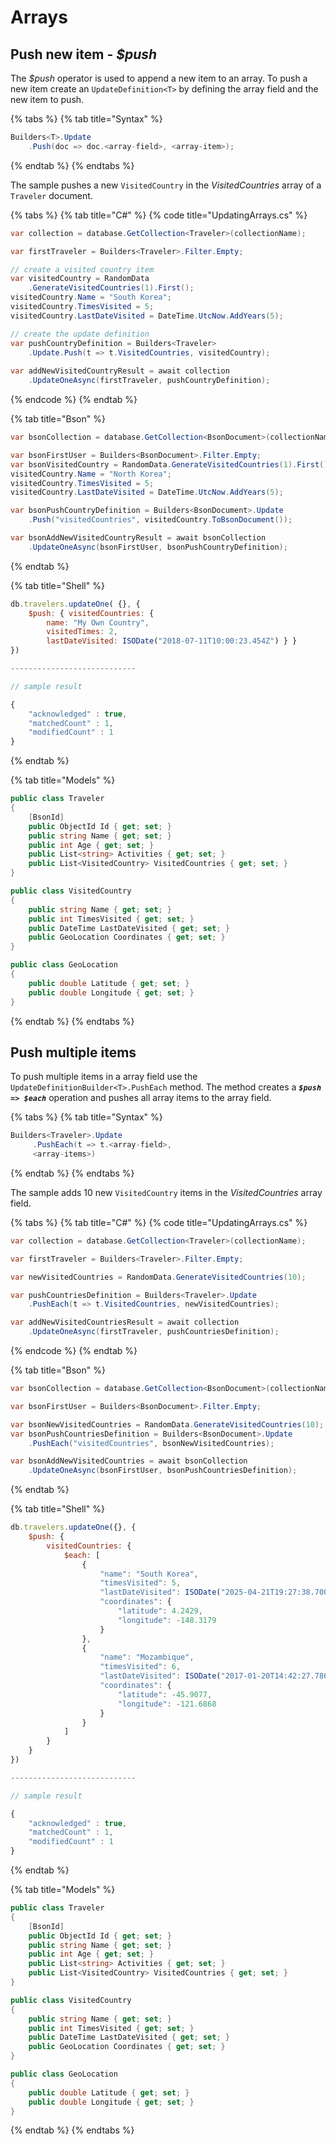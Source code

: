 # Arrays

## Push new item - _$push_

The _$push_ operator is used to append a new item to an array. To push a new item create an `UpdateDefinition<T>` by defining the array field and the new item to push.

{% tabs %}
{% tab title="Syntax" %}
```csharp
Builders<T>.Update
    .Push(doc => doc.<array-field>, <array-item>);
```
{% endtab %}
{% endtabs %}

The sample pushes a new `VisitedCountry` in the _VisitedCountries_ array of a `Traveler` document.

{% tabs %}
{% tab title="C\#" %}
{% code title="UpdatingArrays.cs" %}
```csharp
var collection = database.GetCollection<Traveler>(collectionName);

var firstTraveler = Builders<Traveler>.Filter.Empty;

// create a visited country item
var visitedCountry = RandomData
    .GenerateVisitedCountries(1).First();
visitedCountry.Name = "South Korea";
visitedCountry.TimesVisited = 5;
visitedCountry.LastDateVisited = DateTime.UtcNow.AddYears(5);

// create the update definition
var pushCountryDefinition = Builders<Traveler>
    .Update.Push(t => t.VisitedCountries, visitedCountry);
    
var addNewVisitedCountryResult = await collection
    .UpdateOneAsync(firstTraveler, pushCountryDefinition);
```
{% endcode %}
{% endtab %}

{% tab title="Bson" %}
```csharp
var bsonCollection = database.GetCollection<BsonDocument>(collectionName);

var bsonFirstUser = Builders<BsonDocument>.Filter.Empty;
var bsonVisitedCountry = RandomData.GenerateVisitedCountries(1).First();
visitedCountry.Name = "North Korea";
visitedCountry.TimesVisited = 5;
visitedCountry.LastDateVisited = DateTime.UtcNow.AddYears(5);

var bsonPushCountryDefinition = Builders<BsonDocument>.Update
    .Push("visitedCountries", visitedCountry.ToBsonDocument());

var bsonAddNewVisitedCountryResult = await bsonCollection
    .UpdateOneAsync(bsonFirstUser, bsonPushCountryDefinition);
```
{% endtab %}

{% tab title="Shell" %}
```javascript
db.travelers.updateOne( {}, { 
    $push: { visitedCountries: { 
        name: "My Own Country", 
        visitedTimes: 2, 
        lastDateVisited: ISODate("2018-07-11T10:00:23.454Z") } }
})

----------------------------

// sample result

{
	"acknowledged" : true,
	"matchedCount" : 1,
	"modifiedCount" : 1
}
```
{% endtab %}

{% tab title="Models" %}
```csharp
public class Traveler
{
    [BsonId]
    public ObjectId Id { get; set; }
    public string Name { get; set; }
    public int Age { get; set; }
    public List<string> Activities { get; set; }
    public List<VisitedCountry> VisitedCountries { get; set; }
}

public class VisitedCountry
{
    public string Name { get; set; }
    public int TimesVisited { get; set; }
    public DateTime LastDateVisited { get; set; }
    public GeoLocation Coordinates { get; set; }
}

public class GeoLocation
{
    public double Latitude { get; set; }
    public double Longitude { get; set; }
}
```
{% endtab %}
{% endtabs %}

## Push multiple items

To push multiple items in a array field use the `UpdateDefinitionBuilder<T>.PushEach` method. The method creates a _**`$push => $each`**_ operation and pushes all array items to the array field.

{% tabs %}
{% tab title="Syntax" %}
```csharp
Builders<Traveler>.Update
     .PushEach(t => t.<array-field>, 
     <array-items>)
```
{% endtab %}
{% endtabs %}

The sample adds 10 new `VisitedCountry` items in the _VisitedCountries_ array field.

{% tabs %}
{% tab title="C\#" %}
{% code title="UpdatingArrays.cs" %}
```csharp
var collection = database.GetCollection<Traveler>(collectionName);

var firstTraveler = Builders<Traveler>.Filter.Empty;

var newVisitedCountries = RandomData.GenerateVisitedCountries(10);

var pushCountriesDefinition = Builders<Traveler>.Update
    .PushEach(t => t.VisitedCountries, newVisitedCountries);

var addNewVisitedCountriesResult = await collection
    .UpdateOneAsync(firstTraveler, pushCountriesDefinition);
```
{% endcode %}
{% endtab %}

{% tab title="Bson" %}
```csharp
var bsonCollection = database.GetCollection<BsonDocument>(collectionName);

var bsonFirstUser = Builders<BsonDocument>.Filter.Empty;

var bsonNewVisitedCountries = RandomData.GenerateVisitedCountries(10);
var bsonPushCountriesDefinition = Builders<BsonDocument>.Update
    .PushEach("visitedCountries", bsonNewVisitedCountries);

var bsonAddNewVisitedCountries = await bsonCollection
    .UpdateOneAsync(bsonFirstUser, bsonPushCountriesDefinition);
```
{% endtab %}

{% tab title="Shell" %}
```javascript
db.travelers.updateOne({}, {
    $push: {
        visitedCountries: {
            $each: [
                {
                    "name": "South Korea",
                    "timesVisited": 5,
                    "lastDateVisited": ISODate("2025-04-21T19:27:38.700+03:00"),
                    "coordinates": {
                        "latitude": 4.2429,
                        "longitude": -148.3179
                    }
                },
                {
                    "name": "Mozambique",
                    "timesVisited": 6,
                    "lastDateVisited": ISODate("2017-01-20T14:42:27.786+02:00"),
                    "coordinates": {
                        "latitude": -45.9077,
                        "longitude": -121.6868
                    }
                }
            ]
        }
    }
})

----------------------------

// sample result

{
	"acknowledged" : true,
	"matchedCount" : 1,
	"modifiedCount" : 1
}
```
{% endtab %}

{% tab title="Models" %}
```csharp
public class Traveler
{
    [BsonId]
    public ObjectId Id { get; set; }
    public string Name { get; set; }
    public int Age { get; set; }
    public List<string> Activities { get; set; }
    public List<VisitedCountry> VisitedCountries { get; set; }
}

public class VisitedCountry
{
    public string Name { get; set; }
    public int TimesVisited { get; set; }
    public DateTime LastDateVisited { get; set; }
    public GeoLocation Coordinates { get; set; }
}

public class GeoLocation
{
    public double Latitude { get; set; }
    public double Longitude { get; set; }
}
```
{% endtab %}
{% endtabs %}

## 

